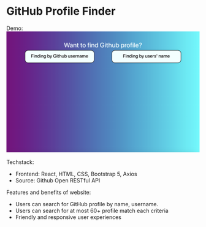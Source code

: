 # GitHub Profile Finder
Demo: 
![alt text](image.png)

Techstack: 
- Frontend: React, HTML, CSS, Bootstrap 5, Axios
- Source: Github Open RESTful API

Features and benefits of website: 
- Users can search for GitHub profile by name, username.
- Users can search for at most 60+ profile match each criteria
- Friendly and responsive user experiences